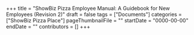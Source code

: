 +++
title = "ShowBiz Pizza Employee Manual: A Guidebook for New Employees (Revision 2)"
draft = false
tags = ["Documents"]
categories = ["ShowBiz Pizza Place"]
pageThumbnailFile = ""
startDate = "0000-00-00"
endDate = ""
contributors = []
+++
